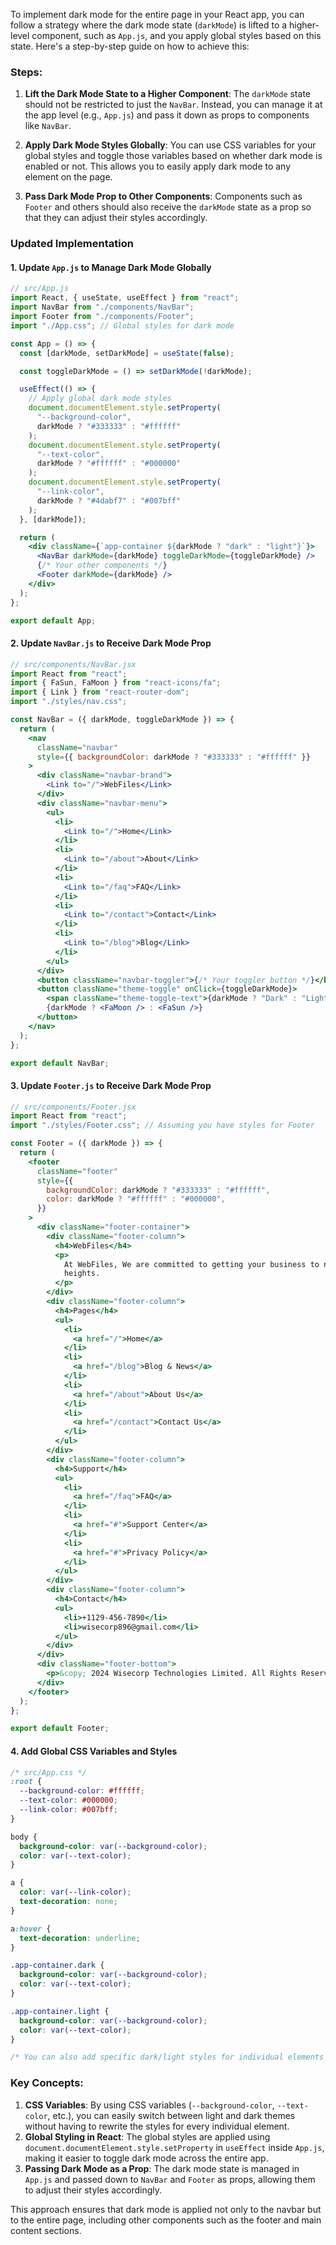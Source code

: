 To implement dark mode for the entire page in your React app, you can follow a strategy where the dark mode state (`darkMode`) is lifted to a higher-level component, such as `App.js`, and you apply global styles based on this state. Here's a step-by-step guide on how to achieve this:

### Steps:

1. **Lift the Dark Mode State to a Higher Component**: The `darkMode` state should not be restricted to just the `NavBar`. Instead, you can manage it at the app level (e.g., `App.js`) and pass it down as props to components like `NavBar`.

2. **Apply Dark Mode Styles Globally**: You can use CSS variables for your global styles and toggle those variables based on whether dark mode is enabled or not. This allows you to easily apply dark mode to any element on the page.

3. **Pass Dark Mode Prop to Other Components**: Components such as `Footer` and others should also receive the `darkMode` state as a prop so that they can adjust their styles accordingly.

### Updated Implementation

#### 1. Update `App.js` to Manage Dark Mode Globally

```jsx
// src/App.js
import React, { useState, useEffect } from "react";
import NavBar from "./components/NavBar";
import Footer from "./components/Footer";
import "./App.css"; // Global styles for dark mode

const App = () => {
  const [darkMode, setDarkMode] = useState(false);

  const toggleDarkMode = () => setDarkMode(!darkMode);

  useEffect(() => {
    // Apply global dark mode styles
    document.documentElement.style.setProperty(
      "--background-color",
      darkMode ? "#333333" : "#ffffff"
    );
    document.documentElement.style.setProperty(
      "--text-color",
      darkMode ? "#ffffff" : "#000000"
    );
    document.documentElement.style.setProperty(
      "--link-color",
      darkMode ? "#4dabf7" : "#007bff"
    );
  }, [darkMode]);

  return (
    <div className={`app-container ${darkMode ? "dark" : "light"}`}>
      <NavBar darkMode={darkMode} toggleDarkMode={toggleDarkMode} />
      {/* Your other components */}
      <Footer darkMode={darkMode} />
    </div>
  );
};

export default App;
```

#### 2. Update `NavBar.js` to Receive Dark Mode Prop

```jsx
// src/components/NavBar.jsx
import React from "react";
import { FaSun, FaMoon } from "react-icons/fa";
import { Link } from "react-router-dom";
import "./styles/nav.css";

const NavBar = ({ darkMode, toggleDarkMode }) => {
  return (
    <nav
      className="navbar"
      style={{ backgroundColor: darkMode ? "#333333" : "#ffffff" }}
    >
      <div className="navbar-brand">
        <Link to="/">WebFiles</Link>
      </div>
      <div className="navbar-menu">
        <ul>
          <li>
            <Link to="/">Home</Link>
          </li>
          <li>
            <Link to="/about">About</Link>
          </li>
          <li>
            <Link to="/faq">FAQ</Link>
          </li>
          <li>
            <Link to="/contact">Contact</Link>
          </li>
          <li>
            <Link to="/blog">Blog</Link>
          </li>
        </ul>
      </div>
      <button className="navbar-toggler">{/* Your toggler button */}</button>
      <button className="theme-toggle" onClick={toggleDarkMode}>
        <span className="theme-toggle-text">{darkMode ? "Dark" : "Light"}</span>
        {darkMode ? <FaMoon /> : <FaSun />}
      </button>
    </nav>
  );
};

export default NavBar;
```

#### 3. Update `Footer.js` to Receive Dark Mode Prop

```jsx
// src/components/Footer.jsx
import React from "react";
import "./styles/Footer.css"; // Assuming you have styles for Footer

const Footer = ({ darkMode }) => {
  return (
    <footer
      className="footer"
      style={{
        backgroundColor: darkMode ? "#333333" : "#ffffff",
        color: darkMode ? "#ffffff" : "#000000",
      }}
    >
      <div className="footer-container">
        <div className="footer-column">
          <h4>WebFiles</h4>
          <p>
            At WebFiles, We are committed to getting your business to new
            heights.
          </p>
        </div>
        <div className="footer-column">
          <h4>Pages</h4>
          <ul>
            <li>
              <a href="/">Home</a>
            </li>
            <li>
              <a href="/blog">Blog & News</a>
            </li>
            <li>
              <a href="/about">About Us</a>
            </li>
            <li>
              <a href="/contact">Contact Us</a>
            </li>
          </ul>
        </div>
        <div className="footer-column">
          <h4>Support</h4>
          <ul>
            <li>
              <a href="/faq">FAQ</a>
            </li>
            <li>
              <a href="#">Support Center</a>
            </li>
            <li>
              <a href="#">Privacy Policy</a>
            </li>
          </ul>
        </div>
        <div className="footer-column">
          <h4>Contact</h4>
          <ul>
            <li>+1129-456-7890</li>
            <li>wisecorp896@gmail.com</li>
          </ul>
        </div>
      </div>
      <div className="footer-bottom">
        <p>&copy; 2024 Wisecorp Technologies Limited. All Rights Reserved.</p>
      </div>
    </footer>
  );
};

export default Footer;
```

#### 4. Add Global CSS Variables and Styles

```css
/* src/App.css */
:root {
  --background-color: #ffffff;
  --text-color: #000000;
  --link-color: #007bff;
}

body {
  background-color: var(--background-color);
  color: var(--text-color);
}

a {
  color: var(--link-color);
  text-decoration: none;
}

a:hover {
  text-decoration: underline;
}

.app-container.dark {
  background-color: var(--background-color);
  color: var(--text-color);
}

.app-container.light {
  background-color: var(--background-color);
  color: var(--text-color);
}

/* You can also add specific dark/light styles for individual elements like the navbar, footer, etc. */
```

### Key Concepts:

1. **CSS Variables**: By using CSS variables (`--background-color`, `--text-color`, etc.), you can easily switch between light and dark themes without having to rewrite the styles for every individual element.
2. **Global Styling in React**: The global styles are applied using `document.documentElement.style.setProperty` in `useEffect` inside `App.js`, making it easier to toggle dark mode across the entire app.
3. **Passing Dark Mode as a Prop**: The dark mode state is managed in `App.js` and passed down to `NavBar` and `Footer` as props, allowing them to adjust their styles accordingly.

This approach ensures that dark mode is applied not only to the navbar but to the entire page, including other components such as the footer and main content sections.
